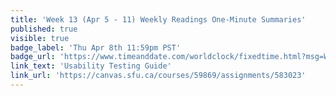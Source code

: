 ```yaml
---
title: 'Week 13 (Apr 5 - 11) Weekly Readings One-Minute Summaries'
published: true
visible: true
badge_label: 'Thu Apr 8th 11:59pm PST'
badge_url: 'https://www.timeanddate.com/worldclock/fixedtime.html?msg=Week+2+%28Sep+12+-+18%29+Weekly+Readings+One-Minute+Summaries+Due+Date&iso=20210408T2359&p1=256'
link_text: 'Usability Testing Guide'
link_url: 'https://canvas.sfu.ca/courses/59869/assignments/583023'
---
```

